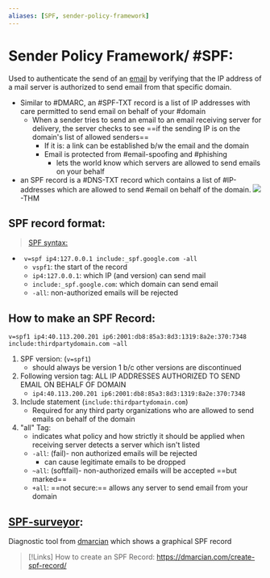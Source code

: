 ```yaml
---
aliases: [SPF, sender-policy-framework]
---
```

# Sender Policy Framework/ #SPF:
Used to authenticate the send of an [email](/networking/email.md) by verifying that the IP address of a mail server is authorized to send email from that specific domain.
- Similar to #DMARC, an #SPF-TXT record is a list of IP addresses with care permitted to send email on behalf of your #domain 
	- When a sender tries to send an email to an email receiving server for delivery, the server checks to see ==if the sending IP is on the domain's list of allowed senders==
		- If it is: a link can be established b/w the email and the domain
		- Email is protected from #email-spoofing and #phishing 
			- lets the world know which servers are allowed to send emails on your behalf
- an SPF record is a #DNS-TXT record which contains a list of #IP-addresses which are allowed to send #email on behalf of the domain.
![](/cybersecurity/cybersecurity-pics/SPF-1.png)
-THM

## SPF record format:
> [SPF syntax:](https://dmarcian.com/spf-syntax-table/)
- `` v=spf ip4:127.0.0.1 include:_spf.google.com -all``
	- `vspf1`: the start of the record
	- `ip4:127.0.0.1`: which IP (and version) can send mail
	- `include:_spf.google.com`: which domain can send email
	- `-all`: non-authorized emails will be rejected

## How to make an SPF Record:
```
v=spf1 ip4:40.113.200.201 ip6:2001:db8:85a3:8d3:1319:8a2e:370:7348 include:thirdpartydomain.com ~all
```
1. SPF version: (``v=spf1``)
	- should always be version 1 b/c other versions are discontinued
2. Following version tag: ALL IP ADDRESSES AUTHORIZED TO SEND EMAIL ON BEHALF OF DOMAIN
	- `ip4:40.113.200.201 ip6:2001:db8:85a3:8d3:1319:8a2e:370:7348`
3. Include statement (`include:thirdpartydomain.com`)
	- Required for any third party organizations who are allowed to send emails on behalf of the domain
4. "all" Tag:
	- indicates what policy and how strictly it should be applied when receiving server detects a server which isn't listed
	- `-all`: (fail)- non authorized emails will be rejected
		- can cause legitimate emails to be dropped
	- `~all`: (softfail)- non-authorized emails will be accepted ==but marked==
	- `+all`: ==not secure:== allows any server to send email from your domain 

## [SPF-surveyor](/cybersecurity/tools/SPF-surveyor.md):
Diagnostic tool from [dmarcian](https://dmarcian.com) which shows a graphical SPF record

>[!Links]
>How to create an SPF Record:
>https://dmarcian.com/create-spf-record/

